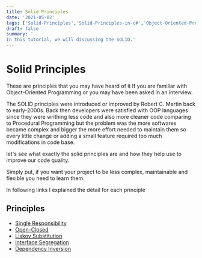 ```yaml
---
title: Solid Principles
date: '2021-05-02'
tags: ['Solid-Principles','Solid-Principles-in-c#','Object-Oriented-Programming']
draft: false
summary: '
In this tutorial, we will discussing the SOLID.'
---
```


# Solid Principles

These are principles that you may have heard of it If you are familiar with Object-Oriented Programming or you may have been asked in an interview.

The SOLID principles were introduced or improved by Robert C. Martin back to early-2000s. Back then developers were satisfied with OOP languages since they were writhing less code and also more cleaner code comparing to Procedural Programming but the problem was the more softwares became complex and bigger the more effort needed to maintain them so every little change or adding a small feature required too much modifications in code base.

let's see what exactly the solid principles are and how they help use to improve our code quality.

Simply put, if you want your project to be less complex, maintainable and flexible you need to learn them.

In following links I explained the detail for each principle

## Principles

- [Single Responsibility](https://arash.zhianfard.com/blog/solid-principles/single-responsibility)
- [Open-Closed](https://arash.zhianfard.com/blog/solid-principles/open-close)
- [Liskov Substitution](https://arash.zhianfard.com/blog/solid-principles/liskov-substitution)
- [Interface Segregation](https://arash.zhianfard.com/)
- [Dependency Inversion ](https://arash.zhianfard.com/)

